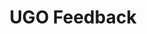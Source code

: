 ---
hackday: "17-manchester"
title: "UGO Feedback"
summary: "There is a misconception that NHS services provide a below average level of service for patients. We don't think this is the case, but we don't have good datasets to help prove this.

Although there are various sites out there that provide feedback, this is rarely captured at the time the patient is accessing the service.

UGO aims to provide a quick and simple way for patients to provide some feedback data immediately after attending a service, so that the data is as accurate to their experience as possible. The MVP is built around interactions with urgent care, where there is an existing opportunity (and precedence) for engaging with the patient via SMS which provides a direct channel to follow-up with the patient after the visit.

This data can then be used by the NHS to truly evaluate the value of the visit from the patient's perspective. It could be used for monitoring the 'pulse' of patient outcomes across NHS services, and direct attention where services fall below the expected standard."
team:
  - "@dianereddell"
  - "@mattstibbs"
  - "@d4ryl_c"
  - "@steplant2"
  - "Leo Edwards"
  - "Joseph Connor"
links:
  website: "https://young-taiga-28780.herokuapp.com/"
  code:
    - "https://github.com/mattstibbs/nhshd-service-api"
---
